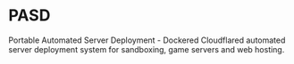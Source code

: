 # PASD
Portable Automated Server Deployment - Dockered Cloudflared automated server deployment system for sandboxing, game servers and web hosting.
